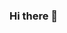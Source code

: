 ### Hi there 👋

<!--
**jojojojojojo6/jojojojojojo6** is a ✨ _special_ ✨ repository because its `README.md` (this file) appears on your GitHub profile.

Here are some ideas to get you started:
this is jojojojojojo6 wassup?
- 🔭 I’m currently working on ...
- 🌱 I’m currently learning ...
- 👯 I’m looking to collaborate on ...
- 🤔 I’m looking for help with ...
- 💬 Ask me about ...
- 📫 How to reach me: ...
- 😄 Pronouns: ...
- ⚡ Fun fact: ...
-->
